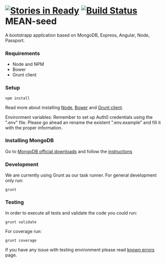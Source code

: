 [![Stories in Ready](https://badge.waffle.io/MakingSense/mean-seed.png?label=ready&title=Ready)](https://waffle.io/MakingSense/mean-seed) [![Build Status](https://travis-ci.org/MakingSense/mean-seed.svg?branch=master)](https://travis-ci.org/MakingSense/mean-seed)
MEAN-seed
=========

A bootstrapp application based on MongoDB, Express, Angular, Node, Passport.

### Requirements

- Node and NPM
- Bower
- Grunt client

### Setup

```
npm install
```

Read more about installing [Node](https://nodejs.org/download/), [Bower](http://bower.io/) and [Grunt client](http://gruntjs.com/getting-started).

Environment variables:
Remember to set up Auth0 credentials using the ".env" file. Please go ahead an rename the existent ".env.example" and fill it with the proper information.

### Installing MongoDB

Go to [MongoDB official downloads](http://www.mongodb.org/downloads) and follow the [instructions](http://docs.mongodb.org/manual/installation/)

### Development

We are currently using Grunt as our task runner. For general development only run:

`grunt`

### Testing

In order to execute all tests and validate the code you could run:

`grunt validate`

For coverage run:

`grunt coverage`

If you have any issue with testing environment please read [known errors](https://github.com/MakingSense/mean-seed/wiki/Known-errors) page.
